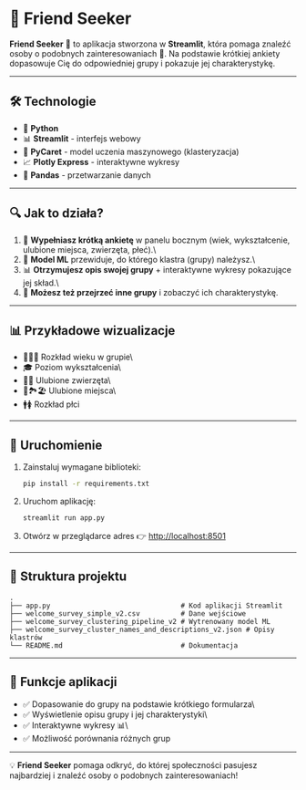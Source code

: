 # 🎯 Friend Seeker

**Friend Seeker** 🚀 to aplikacja stworzona w **Streamlit**, która
pomaga znaleźć osoby o podobnych zainteresowaniach 👥. Na podstawie
krótkiej ankiety dopasowuje Cię do odpowiedniej grupy i pokazuje jej
charakterystykę.

------------------------------------------------------------------------

## 🛠️ Technologie

-   🐍 **Python**
-   📊 **Streamlit** - interfejs webowy
-   🤖 **PyCaret** - model uczenia maszynowego (klasteryzacja)
-   📈 **Plotly Express** - interaktywne wykresy
-   📄 **Pandas** - przetwarzanie danych

------------------------------------------------------------------------

## 🔍 Jak to działa?

1.  📝 **Wypełniasz krótką ankietę** w panelu bocznym (wiek,
    wykształcenie, ulubione miejsca, zwierzęta, płeć).\
2.  🤖 **Model ML** przewiduje, do którego klastra (grupy) należysz.\
3.  📊 **Otrzymujesz opis swojej grupy** + interaktywne wykresy
    pokazujące jej skład.\
4.  🔄 **Możesz też przejrzeć inne grupy** i zobaczyć ich
    charakterystykę.

------------------------------------------------------------------------

## 📊 Przykładowe wizualizacje

-   👶👩👴 Rozkład wieku w grupie\
-   🎓 Poziom wykształcenia\
-   🐶🐱 Ulubione zwierzęta\
-   🌲🏞️🏖️ Ulubione miejsca\
-   🚹🚺 Rozkład płci

------------------------------------------------------------------------

## 🚀 Uruchomienie

1.  Zainstaluj wymagane biblioteki:

    ``` bash
    pip install -r requirements.txt
    ```

2.  Uruchom aplikację:

    ``` bash
    streamlit run app.py
    ```

3.  Otwórz w przeglądarce adres 👉 <http://localhost:8501>

------------------------------------------------------------------------

## 📂 Struktura projektu

    .
    ├── app.py                                # Kod aplikacji Streamlit
    ├── welcome_survey_simple_v2.csv          # Dane wejściowe
    ├── welcome_survey_clustering_pipeline_v2 # Wytrenowany model ML
    ├── welcome_survey_cluster_names_and_descriptions_v2.json # Opisy klastrów
    └── README.md                             # Dokumentacja

------------------------------------------------------------------------

## 🎉 Funkcje aplikacji

-   ✅ Dopasowanie do grupy na podstawie krótkiego formularza\
-   ✅ Wyświetlenie opisu grupy i jej charakterystyki\
-   ✅ Interaktywne wykresy 📊\
-   ✅ Możliwość porównania różnych grup

------------------------------------------------------------------------

💡 **Friend Seeker** pomaga odkryć, do której społeczności pasujesz
najbardziej i znaleźć osoby o podobnych zainteresowaniach!
